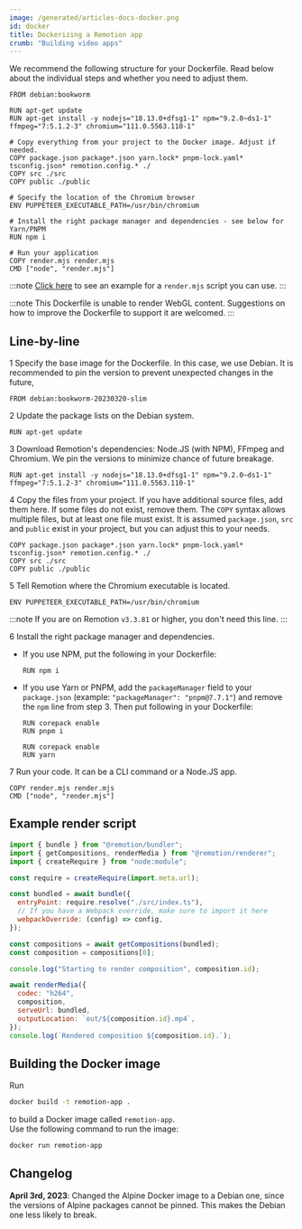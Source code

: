 ```yaml
---
image: /generated/articles-docs-docker.png
id: docker
title: Dockerizing a Remotion app
crumb: "Building video apps"
---
```


We recommend the following structure for your Dockerfile. Read below about the individual steps and whether you need to adjust them.

```docker title="Dockerfile"
FROM debian:bookworm

RUN apt-get update
RUN apt-get install -y nodejs="18.13.0+dfsg1-1" npm="9.2.0~ds1-1" ffmpeg="7:5.1.2-3" chromium="111.0.5563.110-1"

# Copy everything from your project to the Docker image. Adjust if needed.
COPY package.json package*.json yarn.lock* pnpm-lock.yaml* tsconfig.json* remotion.config.* ./
COPY src ./src
COPY public ./public

# Specify the location of the Chromium browser
ENV PUPPETEER_EXECUTABLE_PATH=/usr/bin/chromium

# Install the right package manager and dependencies - see below for Yarn/PNPM
RUN npm i

# Run your application
COPY render.mjs render.mjs
CMD ["node", "render.mjs"]
```

:::note
[Click here](#example-render-script) to see an example for a `render.mjs` script you can use.
:::

:::note
This Dockerfile is unable to render WebGL content. Suggestions on how to improve the Dockerfile to support it are welcomed.
:::

## Line-by-line

<p>
<Step>1</Step> Specify the base image for the Dockerfile. In this case, we use Debian. It is recommended to pin the version to prevent unexpected changes in the future,
</p>

```docker
FROM debian:bookworm-20230320-slim
```

<p>
<Step>2</Step> Update the package lists on the Debian system.
</p>

```docker
RUN apt-get update
```

<p>
<Step>3</Step> Download Remotion's dependencies: Node.JS (with NPM), FFmpeg and Chromium. We pin the versions to minimize chance of future breakage.
</p>

```docker
RUN apt-get install -y nodejs="18.13.0+dfsg1-1" npm="9.2.0~ds1-1" ffmpeg="7:5.1.2-3" chromium="111.0.5563.110-1"
```

<p>
<Step>4</Step> Copy the files from your project. If you have additional source files, add them here. If some files do not exist, remove them.
The <code>COPY</code> syntax allows multiple files, but at least one file must exist. It is assumed <code>package.json</code>, <code>src</code> and <code>public</code> exist in your project, but you can adjust this to your needs.
</p>

```docker
COPY package.json package*.json yarn.lock* pnpm-lock.yaml* tsconfig.json* remotion.config.* ./
COPY src ./src
COPY public ./public
```

<p>
<Step>5</Step> Tell Remotion where the Chromium executable is located.
</p>

```docker
ENV PUPPETEER_EXECUTABLE_PATH=/usr/bin/chromium
```

:::note
If you are on Remotion `v3.3.81` or higher, you don't need this line.
:::

<p>
<Step>6</Step> Install the right package manager and dependencies. 
</p>

- If you use NPM, put the following in your Dockerfile:

  ```docker
  RUN npm i
  ```

- If you use Yarn or PNPM, add the `packageManager` field to your `package.json` (example: `"packageManager": "pnpm@7.7.1"`) and remove the `npm` line from step 3. Then put following in your Dockerfile:

  ```docker title="If you use PNPM"
  RUN corepack enable
  RUN pnpm i
  ```

  ```docker title="If you use Yarn"
  RUN corepack enable
  RUN yarn
  ```

<p>
<Step>7</Step> Run your code. It can be a CLI command or a Node.JS app.
</p>

```docker
COPY render.mjs render.mjs
CMD ["node", "render.mjs"]
```

## Example render script

```js title="render.mjs"
import { bundle } from "@remotion/bundler";
import { getCompositions, renderMedia } from "@remotion/renderer";
import { createRequire } from "node:module";

const require = createRequire(import.meta.url);

const bundled = await bundle({
  entryPoint: require.resolve("./src/index.ts"),
  // If you have a Webpack override, make sure to import it here
  webpackOverride: (config) => config,
});

const compositions = await getCompositions(bundled);
const composition = compositions[0];

console.log("Starting to render composition", composition.id);

await renderMedia({
  codec: "h264",
  composition,
  serveUrl: bundled,
  outputLocation: `out/${composition.id}.mp4`,
});
console.log(`Rendered composition ${composition.id}.`);
```

## Building the Docker image

Run

```sh
docker build -t remotion-app .
```

to build a Docker image called `remotion-app`.  
Use the following command to run the image:

```sh
docker run remotion-app
```

## Changelog

**April 3rd, 2023**: Changed the Alpine Docker image to a Debian one, since the versions of Alpine packages cannot be pinned. This makes the Debian one less likely to break.
